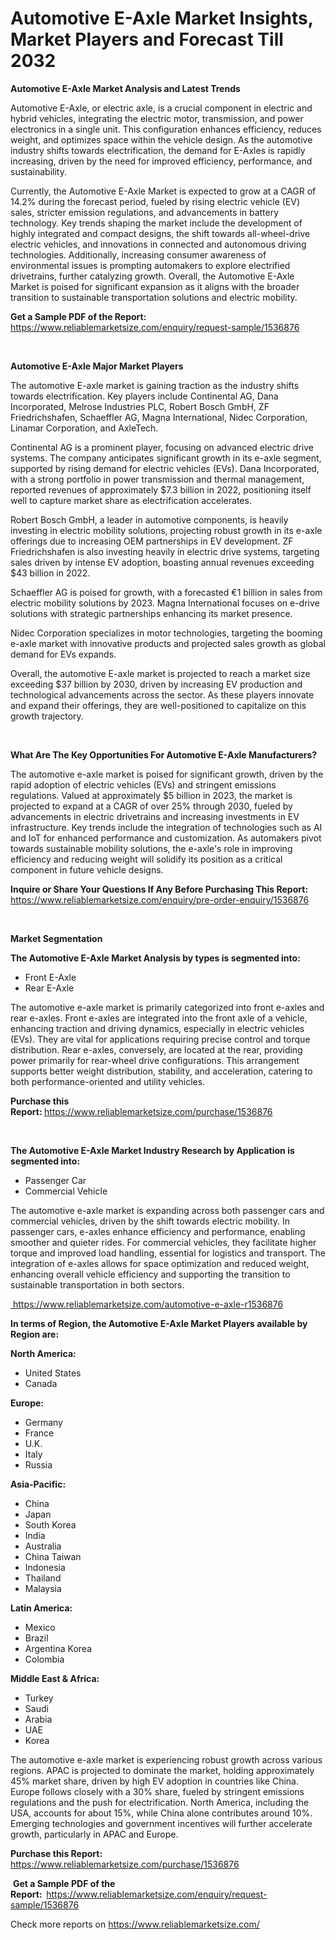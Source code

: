 <p><h1>Automotive E-Axle Market Insights, Market Players and Forecast Till 2032</h1></p><p><strong>Automotive E-Axle Market Analysis and Latest Trends</strong></p>
<p><p>Automotive E-Axle, or electric axle, is a crucial component in electric and hybrid vehicles, integrating the electric motor, transmission, and power electronics in a single unit. This configuration enhances efficiency, reduces weight, and optimizes space within the vehicle design. As the automotive industry shifts towards electrification, the demand for E-Axles is rapidly increasing, driven by the need for improved efficiency, performance, and sustainability.</p><p>Currently, the Automotive E-Axle Market is expected to grow at a CAGR of 14.2% during the forecast period, fueled by rising electric vehicle (EV) sales, stricter emission regulations, and advancements in battery technology. Key trends shaping the market include the development of highly integrated and compact designs, the shift towards all-wheel-drive electric vehicles, and innovations in connected and autonomous driving technologies. Additionally, increasing consumer awareness of environmental issues is prompting automakers to explore electrified drivetrains, further catalyzing growth. Overall, the Automotive E-Axle Market is poised for significant expansion as it aligns with the broader transition to sustainable transportation solutions and electric mobility.</p></p>
<p><strong>Get a Sample PDF of the Report:&nbsp;</strong> <a href="https://www.reliablemarketsize.com/enquiry/request-sample/1536876?utm_campaign=2875&utm_medium=2&utm_source=Github&utm_content=ia&utm_term=30032025&utm_id=automotive-e-axle">https://www.reliablemarketsize.com/enquiry/request-sample/1536876</a></p>
<p>&nbsp;</p>
<p><strong>Automotive E-Axle Major Market Players</strong></p>
<p><p>The automotive E-axle market is gaining traction as the industry shifts towards electrification. Key players include Continental AG, Dana Incorporated, Melrose Industries PLC, Robert Bosch GmbH, ZF Friedrichshafen, Schaeffler AG, Magna International, Nidec Corporation, Linamar Corporation, and AxleTech. </p><p>Continental AG is a prominent player, focusing on advanced electric drive systems. The company anticipates significant growth in its e-axle segment, supported by rising demand for electric vehicles (EVs). Dana Incorporated, with a strong portfolio in power transmission and thermal management, reported revenues of approximately $7.3 billion in 2022, positioning itself well to capture market share as electrification accelerates. </p><p>Robert Bosch GmbH, a leader in automotive components, is heavily investing in electric mobility solutions, projecting robust growth in its e-axle offerings due to increasing OEM partnerships in EV development. ZF Friedrichshafen is also investing heavily in electric drive systems, targeting sales driven by intense EV adoption, boasting annual revenues exceeding $43 billion in 2022.</p><p>Schaeffler AG is poised for growth, with a forecasted €1 billion in sales from electric mobility solutions by 2023. Magna International focuses on e-drive solutions with strategic partnerships enhancing its market presence. </p><p>Nidec Corporation specializes in motor technologies, targeting the booming e-axle market with innovative products and projected sales growth as global demand for EVs expands. </p><p>Overall, the automotive E-axle market is projected to reach a market size exceeding $37 billion by 2030, driven by increasing EV production and technological advancements across the sector. As these players innovate and expand their offerings, they are well-positioned to capitalize on this growth trajectory.</p></p>
<p>&nbsp;</p>
<p><strong>What Are The Key Opportunities For Automotive E-Axle Manufacturers?</strong></p>
<p><p>The automotive e-axle market is poised for significant growth, driven by the rapid adoption of electric vehicles (EVs) and stringent emissions regulations. Valued at approximately $5 billion in 2023, the market is projected to expand at a CAGR of over 25% through 2030, fueled by advancements in electric drivetrains and increasing investments in EV infrastructure. Key trends include the integration of technologies such as AI and IoT for enhanced performance and customization. As automakers pivot towards sustainable mobility solutions, the e-axle's role in improving efficiency and reducing weight will solidify its position as a critical component in future vehicle designs.</p></p>
<p><strong>Inquire or Share Your Questions If Any Before Purchasing This Report:</strong> <a href="https://www.reliablemarketsize.com/enquiry/pre-order-enquiry/1536876?utm_campaign=2875&utm_medium=2&utm_source=Github&utm_content=ia&utm_term=30032025&utm_id=automotive-e-axle">https://www.reliablemarketsize.com/enquiry/pre-order-enquiry/1536876</a></p>
<p>&nbsp;</p>
<p><strong>Market Segmentation</strong></p>
<p><strong>The Automotive E-Axle Market Analysis by types is segmented into:</strong></p>
<p><ul><li>Front E-Axle</li><li>Rear E-Axle</li></ul></p>
<p><p>The automotive e-axle market is primarily categorized into front e-axles and rear e-axles. Front e-axles are integrated into the front axle of a vehicle, enhancing traction and driving dynamics, especially in electric vehicles (EVs). They are vital for applications requiring precise control and torque distribution. Rear e-axles, conversely, are located at the rear, providing power primarily for rear-wheel drive configurations. This arrangement supports better weight distribution, stability, and acceleration, catering to both performance-oriented and utility vehicles.</p></p>
<p><strong>Purchase this Report:&nbsp;</strong><a href="https://www.reliablemarketsize.com/purchase/1536876?utm_campaign=2875&utm_medium=2&utm_source=Github&utm_content=ia&utm_term=30032025&utm_id=automotive-e-axle">https://www.reliablemarketsize.com/purchase/1536876</a></p>
<p>&nbsp;</p>
<p><strong>The Automotive E-Axle Market Industry Research by Application is segmented into:</strong></p>
<p><ul><li>Passenger Car</li><li>Commercial Vehicle</li></ul></p>
<p><p>The automotive e-axle market is expanding across both passenger cars and commercial vehicles, driven by the shift towards electric mobility. In passenger cars, e-axles enhance efficiency and performance, enabling smoother and quieter rides. For commercial vehicles, they facilitate higher torque and improved load handling, essential for logistics and transport. The integration of e-axles allows for space optimization and reduced weight, enhancing overall vehicle efficiency and supporting the transition to sustainable transportation in both sectors.</p></p>
<p><a href="https://www.reliablemarketsize.com/automotive-e-axle-r1536876?utm_campaign=2875&utm_medium=2&utm_source=Github&utm_content=ia&utm_term=30032025&utm_id=automotive-e-axle">&nbsp;https://www.reliablemarketsize.com/automotive-e-axle-r1536876</a></p>
<p><strong>In terms of Region, the Automotive E-Axle Market Players available by Region are:</strong></p>
<p>
    <p> <strong> North America: </strong>
        <ul>
            <li>United States</li>
            <li>Canada</li>
        </ul>
        </p> 
    <p> <strong> Europe: </strong>
        <ul>
            <li>Germany</li>
            <li>France</li>
            <li>U.K.</li>
            <li>Italy</li>
            <li>Russia</li>
        </ul>
        </p> 
    <p> <strong> Asia-Pacific: </strong>
        <ul>
            <li>China</li>
            <li>Japan</li>
            <li>South Korea</li>
            <li>India</li>
            <li>Australia</li>
            <li>China Taiwan</li>
            <li>Indonesia</li>
            <li>Thailand</li>
            <li>Malaysia</li>
        </ul>
        </p> 
    <p> <strong> Latin America: </strong>
        <ul>
            <li>Mexico</li>
            <li>Brazil</li>
            <li>Argentina Korea</li>
            <li>Colombia</li>
        </ul>
        </p> 
    <p> <strong> Middle East & Africa: </strong>
        <ul>
            <li>Turkey</li>
            <li>Saudi</li>
            <li>Arabia</li>
            <li>UAE</li>
            <li>Korea</li>
        </ul>
    </p>
    </p>
<p><p>The automotive e-axle market is experiencing robust growth across various regions. APAC is projected to dominate the market, holding approximately 45% market share, driven by high EV adoption in countries like China. Europe follows closely with a 30% share, fueled by stringent emissions regulations and the push for electrification. North America, including the USA, accounts for about 15%, while China alone contributes around 10%. Emerging technologies and government incentives will further accelerate growth, particularly in APAC and Europe.</p></p>
<p><strong>Purchase this Report: </strong><a href="https://www.reliablemarketsize.com/purchase/1536876?utm_campaign=2875&utm_medium=2&utm_source=Github&utm_content=ia&utm_term=30032025&utm_id=automotive-e-axle">https://www.reliablemarketsize.com/purchase/1536876</a></p>
<p>&nbsp;<strong>Get a Sample PDF of the Report:&nbsp;&nbsp;</strong><a href="https://www.reliablemarketsize.com/enquiry/request-sample/1536876?utm_campaign=2875&utm_medium=2&utm_source=Github&utm_content=ia&utm_term=30032025&utm_id=automotive-e-axle">https://www.reliablemarketsize.com/enquiry/request-sample/1536876</a></p>
<p><strong></strong></p>
<p>Check more reports on <a href="https://www.reliablemarketsize.com/?utm_campaign=2875&utm_medium=2&utm_source=Github&utm_content=ia&utm_term=30032025&utm_id=automotive-e-axle">https://www.reliablemarketsize.com/</a></p>
